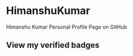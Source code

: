 # HimanshuKumar
Himanshu Kumar Personal Profile Page on GitHub


## View my verified badges
<!--START_SECTION:badges-->
<!--END_SECTION:badges-->
